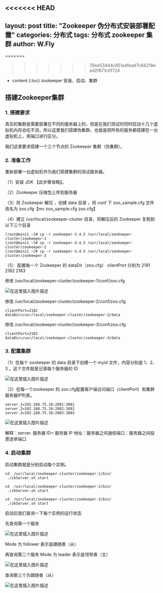 <<<<<<< HEAD
---
layout: post
title:  "Zookeeper 伪分布式安装部署配置"
categories: 分布式
tags:  分布式 zookeeper 集群
author: W.Fly
---
=======
>>>>>>> 76ee53444c851a4fead7c84218eed2f671c0f724
* content
{:toc}
zookeeper 安装、启动、集群

## 搭建Zookeeper集群

### 1. 搭建要求
真实的集群是需要部署在不同的服务器上的，但是在我们测试时同时启动十几个虚拟机内存会吃不消，所以这里我们搭建伪集群，也就是把所有的服务都搭建在一台虚拟机上，用端口进行区分。

我们这里要求搭建一个三个节点的 Zookeeper 集群（伪集群）。

### 2. 准备工作
重新部署一台虚拟机作为我们搭建集群的测试服务器。

（1）安装 JDK  【此步骤省略】。

（2）Zookeeper 压缩包上传到服务器

（3）将 Zookeeper 解压 ，创建 data 目录 ，将 conf 下 zoo_sample.cfg 文件改名为 zoo.cfg【mv zoo_sample.cfg zoo.cfg】

（4）建立 /usr/local/zookeeper-cluster 目录，将解压后的 Zookeeper 复制到以下三个目录
```
[root@mini1 ~]# cp -r zookeeper-3.4.5 /usr/local/zookeeper-cluster/zookeeper-1
[root@mini1 ~]# cp -r zookeeper-3.4.5 /usr/local/zookeeper-cluster/zookeeper-2
[root@mini1 ~]# cp -r zookeeper-3.4.5 /usr/local/zookeeper-cluster/zookeeper-3
```
（5） 配置每一个 Zookeeper 的 dataDir（zoo.cfg） clientPort 分别为 2181  2182  2183

修改 /usr/local/zookeeper-cluster/zookeeper-1/conf/zoo.cfg

![在这里插入图片描述](https://github.com/wangfei910/wangfei910.github.io/raw/master/_pic/Zookeeper/1.png)

修改 /usr/local/zookeeper-cluster/zookeeper-2/conf/zoo.cfg
```
clientPort=2182
dataDir=/usr/local/zookeeper-cluster/zookeeper-2/data
```
修改 /usr/local/zookeeper-cluster/zookeeper-3/conf/zoo.cfg
```
clientPort=2183
dataDir=/usr/local/zookeeper-cluster/zookeeper-3/data
```

### 3. 配置集群

（1）在每个 zookeeper 的 data 目录下创建一个 myid 文件，内容分别是 1、2、3 。这个文件就是记录每个服务器的 ID

 ![在这里插入图片描述](https://github.com/wangfei910/wangfei910.github.io/raw/master/_pic/Zookeeper/2.png)
 
（2）在每一个zookeeper 的 zoo.cfg配置客户端访问端口（clientPort）和集群服务器IP列表。
```
server.1=192.168.75.10:2881:3881
server.2=192.168.75.10:2882:3882
server.3=192.168.75.10:2883:3883
```

![在这里插入图片描述](https://github.com/wangfei910/wangfei910.github.io/raw/master/_pic/Zookeeper/3.png)

解释：server. 服务器 ID= 服务器 IP 地址：服务器之间通信端口：服务器之间投票选举端口

### 4. 启动集群
启动集群就是分别启动每个实例。

```
cd  /usr/local/zookeeper-cluster/zookeeper-1/bin/
 ./zkServer.sh start

cd  /usr/local/zookeeper-cluster/zookeeper-2/bin/
 ./zkServer.sh start

cd  /usr/local/zookeeper-cluster/zookeeper-3/bin/
 ./zkServer.sh start
```
启动后我们查询一下每个实例的运行状态

先查询第一个服务

![在这里插入图片描述](https://github.com/wangfei910/wangfei910.github.io/raw/master/_pic/Zookeeper/4.png)

Mode 为 follower 表示是跟随者（从）

再查询第二个服务 Mode 为 leader 表示是领导者（主）

![在这里插入图片描述](https://github.com/wangfei910/wangfei910.github.io/raw/master/_pic/Zookeeper/5.png)

查询第三个为跟随者（从）

![在这里插入图片描述](https://github.com/wangfei910/wangfei910.github.io/raw/master/_pic/Zookeeper/6.png)
